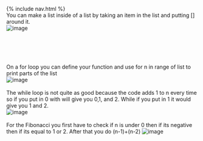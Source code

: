 {% include nav.html %}  
You can make a list inside of a list by taking an item in the list and putting [] around it.  
![image](https://user-images.githubusercontent.com/89167167/158669032-20116708-3cde-4a4c-8326-c84354ceddc1.png)  
<br>
<br>
<br>
<br>
<br>
On a for loop you can define your function and use for n in range of list to print parts of the list  
![image](https://user-images.githubusercontent.com/89167167/158670581-dcdf0fa0-75f5-4507-b997-99eaddc2819a.png)  
<br>
The while loop is not quite as good because the code adds 1 to n every time so if you put in 0 with will give you 0,1, and 2. While if you put in 1 it would give you 1 and 2.
<br>
![image](https://user-images.githubusercontent.com/89167167/158671293-932a7945-314f-4859-b86d-1e3f1f9532e8.png)  
<br>
For the Fibonacci you first have to check if n is under 0 then if its negative then if its equal to 1 or 2. After that you do (n-1)+(n-2)
![image](https://user-images.githubusercontent.com/89167167/158673127-e88fc09b-8a85-44e8-8cf1-c0a8403d4e25.png)  
